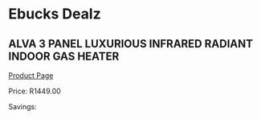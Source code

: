 
# Ebucks Dealz
## ALVA 3 PANEL LUXURIOUS INFRARED RADIANT INDOOR GAS HEATER
[Product Page](https://www.ebucks.com/web/shop/productSelected.do?prodId=1142122004&catId=704982758)

Price: R1449.00

Savings: 


	